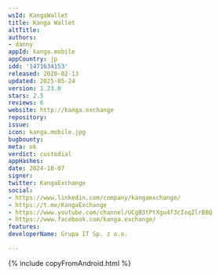 ```yaml
---
wsId: KangaWallet
title: Kanga Wallet
altTitle: 
authors:
- danny
appId: kanga.mobile
appCountry: jp
idd: '1471634153'
released: 2020-02-13
updated: 2025-05-24
version: 1.23.0
stars: 2.5
reviews: 6
website: http://kanga.exchange
repository: 
issue: 
icon: kanga.mobile.jpg
bugbounty: 
meta: ok
verdict: custodial
appHashes: 
date: 2024-10-07
signer: 
twitter: KangaExchange
social:
- https://www.linkedin.com/company/kangaexchange/
- https://t.me/KangaExchange
- https://www.youtube.com/channel/UCgB3tPtXgu4f3cIxqZlrB8Q
- https://www.facebook.com/kanga.exchange/
features: 
developerName: Grupa IT Sp. z o.o.

---
```


{% include copyFromAndroid.html %}
